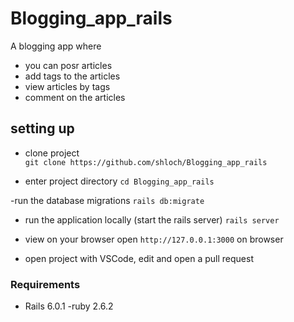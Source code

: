 
# Blogging_app_rails
A blogging app where
- you can posr articles
- add tags to the articles
- view articles by tags
- comment on the articles

## setting up

- clone project <br/>
`git clone https://github.com/shloch/Blogging_app_rails`

- enter project directory
`cd Blogging_app_rails`

-run the database migrations
`rails db:migrate`

- run the application locally (start the rails server)
`rails server`

- view on your browser
open `http://127.0.0.1:3000` on browser

- open project with VSCode, edit and open a pull request

### Requirements

- Rails 6.0.1
-ruby 2.6.2 